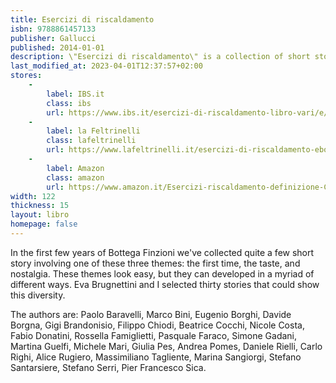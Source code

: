 ```yaml
---
title: Esercizi di riscaldamento
isbn: 9788861457133
publisher: Gallucci
published: 2014-01-01
description: \"Esercizi di riscaldamento\" is a collection of short stories written during the first few years of activity of Bottega Finzioni.
last_modified_at: 2023-04-01T12:37:57+02:00
stores:
    -
        label: IBS.it
        class: ibs
        url: https://www.ibs.it/esercizi-di-riscaldamento-libro-vari/e/9788861457133
    - 
        label: la Feltrinelli
        class: lafeltrinelli
        url: https://www.lafeltrinelli.it/esercizi-di-riscaldamento-ebook-vari/e/9788861457508
    - 
        label: Amazon
        class: amazon
        url: https://www.amazon.it/Esercizi-riscaldamento-definizione-Carlo-Lucarelli-ebook/dp/B00L7839U2/
width: 122
thickness: 15
layout: libro
homepage: false
---
```

In the first few years of Bottega Finzioni we've collected quite a few short story involving one of these three themes: the first time, the taste, and nostalgia.  These themes look easy, but they can developed in a myriad of different ways.  Eva Brugnettini and I selected thirty stories that could show this diversity.

The authors are: Paolo Baravelli, Marco Bini, Eugenio Borghi, Davide Borgna, Gigi Brandonisio, Filippo Chiodi, Beatrice Cocchi, Nicole Costa, Fabio Donatini, Rossella Famiglietti, Pasquale Faraco, Simone Gadani, Martina Guelfi, Michele Mari, Giulia Pes, Andrea Pomes, Daniele Rielli, Carlo Righi, Alice Rugiero, Massimiliano Tagliente, Marina Sangiorgi, Stefano Santarsiere, Stefano Serri, Pier Francesco Sica.
